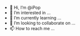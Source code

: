 - 👋 Hi, I’m @iPop
- 👀 I’m interested in ...
- 🌱 I’m currently learning ...
- 💞️ I’m looking to collaborate on ...
- 📫 How to reach me ...

<!---
iPop/iPop is a ✨ special ✨ repository because its `README.md` (this file) appears on your GitHub profile.
You can click the Preview link to take a look at your changes.
--->

